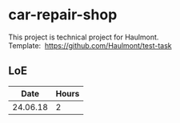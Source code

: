 # car-repair-shop
This project is technical project for Haulmont.<br> 
Template:  https://github.com/Haulmont/test-task 

## LoE
Date         | Hours
------------ | -------------
 24.06.18    | 2
